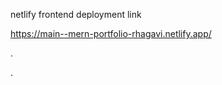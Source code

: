 netlify frontend deployment link

https://main--mern-portfolio-rhagavi.netlify.app/







.




















.
